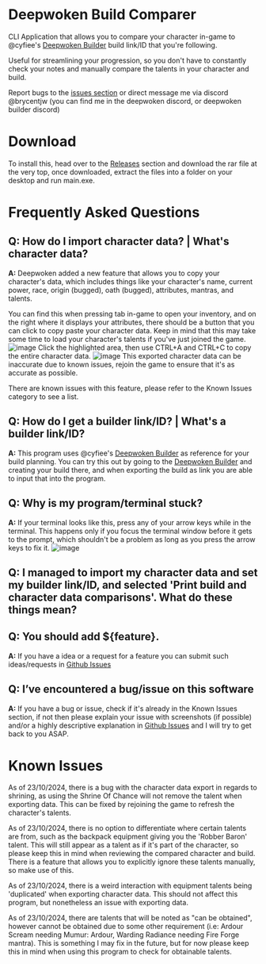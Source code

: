 # Deepwoken Build Comparer
CLI Application that allows you to compare your character in-game to @cyfiee's [Deepwoken Builder](https://deepwoken.co/builder) build link/ID that you're following.

Useful for streamlining your progression, so you don't have to constantly check your notes and manually compare the talents in your character and build.

Report bugs to the [issues section](https://github.com/brycentjw/deepwoken-build-comparer/issues) or direct message me via discord @brycentjw (you can find me in the deepwoken discord, or deepwoken builder discord)

# Download

To install this, head over to the [Releases](https://github.com/brycentjw/deepwoken-build-comparer/releases) section and download the rar file at the very top, once downloaded, extract the files into a folder on your desktop and run main.exe.

# Frequently Asked Questions
## **Q:** How do I import character data? | What's character data?

**A:** Deepwoken added a new feature that allows you to copy your character's data, which includes things like your character's name, current power, race, origin (bugged), oath (bugged), attributes, mantras, and talents.

You can find this when pressing tab in-game to open your inventory, and on the right where it displays your attributes, there should be a button that you can click to copy paste your character data. Keep in mind that this may take some time to load your character's talents if you've just joined the game.
![image](https://github.com/user-attachments/assets/f6c4dc48-0436-4d78-b89a-6107a2beae7b)
Click the highlighted area, then use CTRL+A and CTRL+C to copy the entire character data.
![image](https://github.com/user-attachments/assets/f1f193bd-2be3-4910-9fdc-7e2289a76b4c)
This exported character data can be inaccurate due to known issues, rejoin the game to ensure that it's as accurate as possible.

There are known issues with this feature, please refer to the Known Issues category to see a list.


## **Q:** How do I get a builder link/ID? | What's a builder link/ID?

**A:** This program uses @cyfiee's [Deepwoken Builder](https://deepwoken.co/builder) as reference for your build planning. You can try this out by going to the [Deepwoken Builder](https://deepwoken.co/builder) and creating your build there, and when exporting the build as link you are able to input that into the program.


## **Q:** Why is my program/terminal stuck?

**A:** If your terminal looks like this, press any of your arrow keys while in the terminal. This happens only if you focus the terminal window before it gets to the prompt, which shouldn't be a problem as long as you press the arrow keys to fix it.
![image](https://github.com/user-attachments/assets/548456ee-386f-4746-b8da-338ccab5d9fe)


## **Q:** I managed to import my character data and set my builder link/ID, and selected 'Print build and character data comparisons'. What do these things mean?


## **Q:** You should add ${feature}.

**A:** If you have a idea or a request for a feature you can submit such ideas/requests in [Github Issues](https://github.com/brycentjw/deepwoken-build-comparer/issues)


## **Q:** I’ve encountered a bug/issue on this software

**A:** If you have a bug or issue, check if it's already in the Known Issues section, if not then please explain your issue with screenshots (if possible) and/or a highly descriptive explanation in [Github Issues](https://github.com/brycentjw/deepwoken-build-comparer/issues) and I will try to get back to you ASAP.


# Known Issues

As of 23/10/2024, there is a bug with the character data export in regards to shrining, as using the Shrine Of Chance will not remove the talent when exporting data. This can be fixed by rejoining the game to refresh the character's talents.

As of 23/10/2024, there is no option to differentiate where certain talents are from, such as the backpack equipment giving you the 'Robber Baron' talent. This will still appear as a talent as if it's part of the character, so please keep this in mind when reviewing the compared character and build. There is a feature that allows you to explicitly ignore these talents manually, so make use of this.

As of 23/10/2024, there is a weird interaction with equipment talents being 'duplicated' when exporting character data. This should not affect this program, but nonetheless an issue with exporting data.

As of 23/10/2024, there are talents that will be noted as "can be obtained", however cannot be obtained due to some other requirement (i.e: Ardour Scream needing Mumur: Ardour, Warding Radiance needing Fire Forge mantra). This is something I may fix in the future, but for now please keep this in mind when using this program to check for obtainable talents.
